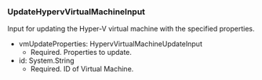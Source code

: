 ### UpdateHypervVirtualMachineInput
Input for updating the Hyper-V virtual machine with the specified properties.

- vmUpdateProperties: HypervVirtualMachineUpdateInput
  - Required. Properties to update.
- id: System.String
  - Required. ID of Virtual Machine.
